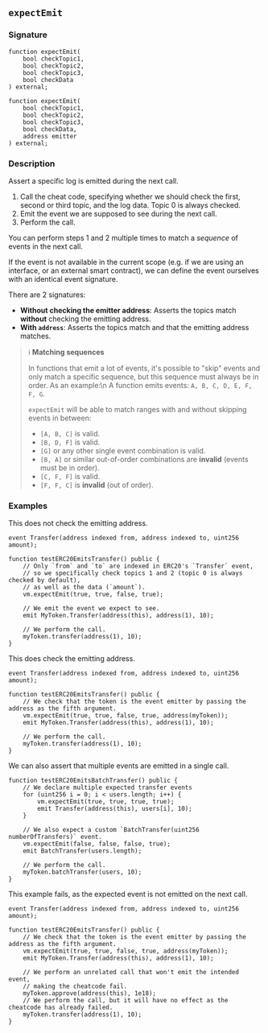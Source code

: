 ## `expectEmit`

### Signature

```solidity
function expectEmit(
    bool checkTopic1,
    bool checkTopic2,
    bool checkTopic3,
    bool checkData
) external;
```

```solidity
function expectEmit(
    bool checkTopic1,
    bool checkTopic2,
    bool checkTopic3,
    bool checkData,
    address emitter
) external;
```

### Description

Assert a specific log is emitted during the next call.

1. Call the cheat code, specifying whether we should check the first, second or third topic, and the log data. Topic 0 is always checked.
2. Emit the event we are supposed to see during the next call.
3. Perform the call.

You can perform steps 1 and 2 multiple times to match a _sequence_ of events in the next call.

If the event is not available in the current scope (e.g. if we are using an interface, or an external smart contract), we can define the event ourselves with an identical event signature.

There are 2 signatures:

- **Without checking the emitter address**: Asserts the topics match **without** checking the emitting address.
- **With `address`**: Asserts the topics match and that the emitting address matches.

> ℹ️ **Matching sequences**
>
> In functions that emit a lot of events, it's possible to "skip" events and only match a specific sequence,
> but this sequence must always be in order. As an example:\n
> A function emits events: `A, B, C, D, E, F, F, G`.
>
> `expectEmit` will be able to match ranges with and without skipping events in between:
> - `[A, B, C]` is valid.
> - `[B, D, F]` is valid.
> - `[G]` or any other single event combination is valid.
> - `[B, A]` or similar out-of-order combinations are **invalid** (events must be in order).
> - `[C, F, F]` is valid.
> - `[F, F, C]` is **invalid** (out of order).

### Examples

This does not check the emitting address.

```solidity
event Transfer(address indexed from, address indexed to, uint256 amount);

function testERC20EmitsTransfer() public {
    // Only `from` and `to` are indexed in ERC20's `Transfer` event,
    // so we specifically check topics 1 and 2 (topic 0 is always checked by default),
    // as well as the data (`amount`).
    vm.expectEmit(true, true, false, true);

    // We emit the event we expect to see.
    emit MyToken.Transfer(address(this), address(1), 10);

    // We perform the call.
    myToken.transfer(address(1), 10);
}
```

This does check the emitting address.

```solidity
event Transfer(address indexed from, address indexed to, uint256 amount);

function testERC20EmitsTransfer() public {
    // We check that the token is the event emitter by passing the address as the fifth argument.
    vm.expectEmit(true, true, false, true, address(myToken));
    emit MyToken.Transfer(address(this), address(1), 10);

    // We perform the call.
    myToken.transfer(address(1), 10);
}
```

We can also assert that multiple events are emitted in a single call.

```solidity
function testERC20EmitsBatchTransfer() public {
    // We declare multiple expected transfer events
    for (uint256 i = 0; i < users.length; i++) {
        vm.expectEmit(true, true, true, true);
        emit Transfer(address(this), users[i], 10);
    }

    // We also expect a custom `BatchTransfer(uint256 numberOfTransfers)` event.
    vm.expectEmit(false, false, false, true);
    emit BatchTransfer(users.length);

    // We perform the call.
    myToken.batchTransfer(users, 10);
}
```

This example fails, as the expected event is not emitted on the next call.
```solidity
event Transfer(address indexed from, address indexed to, uint256 amount);

function testERC20EmitsTransfer() public {
    // We check that the token is the event emitter by passing the address as the fifth argument.
    vm.expectEmit(true, true, false, true, address(myToken));
    emit MyToken.Transfer(address(this), address(1), 10);

    // We perform an unrelated call that won't emit the intended event,
    // making the cheatcode fail.
    myToken.approve(address(this), 1e18);
    // We perform the call, but it will have no effect as the cheatcode has already failed.
    myToken.transfer(address(1), 10);
}
```